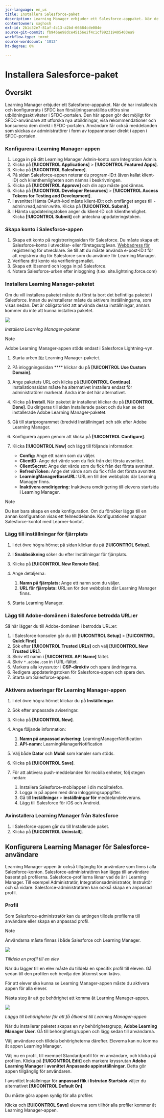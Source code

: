 ```yaml
---
jcr-language: en_us
title: Installera Salesforce-paket
description: Learning Manager erbjuder ett Salesforce-apppaket. När de har installerats och konfigurerats i SFDC kan försäljningsanställda utföra sina utbildningsaktiviteter i SFDC-portalen. Den här appen gör det möjligt för SFDC-användare att utforska nya utbildningar, visa rekommendationer och konsumera dem direkt i SFDC-portalen. Användare får också meddelanden som skickas av administratörer i form av toppannonser direkt i appen i SFDC-portalen.
contentowner: saghosh
exl-id: 2b1c32e7-81af-4c13-a2bd-66684cde084e
source-git-commit: fb946ae98dce45156e2f4c1cf992319405403ea9
workflow-type: tm+mt
source-wordcount: '1012'
ht-degree: 0%

---
```


# Installera Salesforce-paket

## Översikt

Learning Manager erbjuder ett Salesforce-apppaket. När de har installerats och konfigurerats i SFDC kan försäljningsanställda utföra sina utbildningsaktiviteter i SFDC-portalen. Den här appen gör det möjligt för SFDC-användare att utforska nya utbildningar, visa rekommendationer och konsumera dem direkt i SFDC-portalen. Användare får också meddelanden som skickas av administratörer i form av toppannonser direkt i appen i SFDC-portalen.

### Konfigurera i Learning Manager-appen

1. Logga in på ditt Learning Manager Admin-konto som Integration Admin.
1. Klicka på **[!UICONTROL Applications]** > **[!UICONTROL Featured Apps]**.
1. Klicka på **[!UICONTROL Salesforce]**.
1. På sidan Salesforce-appen noterar du program-ID:t (även kallat klient-ID) och klienthemligheten som nämns i beskrivningen.
1. Klicka på **[!UICONTROL Approve]** och din app måste godkännas.
1. Klicka på **[!UICONTROL Developer Resources]** > **[!UICONTROL Access Tokens for Testing and Development]**.
1. I avsnittet Hämta OAuth-kod måste klient-ID:t och omfånget anges till - admin:read,admin:write. Klicka på **[!UICONTROL Submit]**.
1. I Hämta uppdateringstoken anger du klient-ID och klienthemlighet. Klicka **[!UICONTROL Submit]** och anteckna uppdateringstoken.

### Skapa konto i Salesforce-appen

1. Skapa ett konto på registreringssidan för Salesforce. Du måste skapa ett Salesforce-konto i utvecklar- eller företagsutgåvan.  [Webbadress för](https://developer.salesforce.com/signup) registrering för utvecklare. Se till att du måste använda e-post-ID:t för att registrera dig för Salesforce som du använde för Learning Manager.
1. Verifiera ditt konto via verifieringsmailet.
1. Skapa ett lösenord och logga in på Salesforce.
1. Notera Salesforce-url:en efter inloggning (t.ex. site.lightning.force.com)

### Installera Learning Manager-paketet

Om du vill installera paketet måste du först ta bort det befintliga paketet i Salesforce. Innan du avinstallerar måste du aktivera inställningarna, som visas nedan. Det är obligatoriskt att använda dessa inställningar, annars kommer du inte att kunna installera paketet.

![](assets/uninstall-package.png)

*Installera Learning Manager-paketet*

>[!NOTE]
>
>Adobe Learning Manager-appen stöds endast i Salesforce Lightning-vyn.

1. Starta url:en  [för](https://test.salesforce.com/packaging/installPackage.apexp?p0=04tDb000000LRvP) Learning Manager-paketet.
1. På inloggningssidan **** klickar du på **[!UICONTROL Use Custom Domain]**.

1. Ange paketets URL och klicka på **[!UICONTROL Continue]**. Installationssidan måste ha alternativet Installera endast för administratörer markerat. Ändra inte det här alternativet.
1. Klicka på **Install**. När paketet är installerat klickar du på **[!UICONTROL Done]**. Du dirigeras till sidan Installerade paket och du kan se det installerade Adobe Learning Manager-paketet.

1. Gå till startprogrammet (bredvid Inställningar) och sök efter Adobe Learning Manager.
1. Konfigurera appen genom att klicka på **[!UICONTROL Configure]**.
1. Klicka **[!UICONTROL New]** och lägg till följande information:

   * **Config:** Ange ett namn som du väljer.
   * **ClientID:** Ange det värde som du fick från det första avsnittet.
   * **ClientSecret:** Ange det värde som du fick från det första avsnittet.
   * **RefreshToken:** Ange det värde som du fick från det första avsnittet.
   * **LearningManagerBaseURL:** URL:en till den webbplats där Learning Manager finns.
   * **Inaktivera omdirigering:** Inaktivera omdirigering till elevens startsida i Learning Manager.

>[!NOTE]
>
>Du kan bara skapa en enda konfiguration. Om du försöker lägga till en annan konfiguration visas ett felmeddelande. Konfigurationen mappar Salesforce-kontot med Learner-kontot.

### Lägg till inställningar för fjärrplats

1. I det övre högra hörnet på sidan klickar du på **[!UICONTROL Setup]**.
1. I **Snabbsökning** söker du efter Inställningar för fjärrplats.
1. Klicka på **[!UICONTROL New Remote Site]**.
1. Ange detaljerna:

   1. **Namn på fjärrplats:** Ange ett namn som du väljer.
   1. **URL för fjärrplats:** URL:en för den webbplats där Learning Manager finns.

1. Starta Learning Manager.

### Lägg till Adobe-domänen i Salesforce betrodda URL:er

Så här lägger du till Adobe-domänen i betrodda URL:er:

1. I Salesforce-konsolen går du till **[!UICONTROL Setup]** > **[!UICONTROL Quick Find]**.
1. Sök efter **[!UICONTROL Trusted URLs]** och välj **[!UICONTROL New Trusted URL]**.
1. Skriv ett namn i **[!UICONTROL API Name]** fältet.
1. Skriv `*.adobe.com` in i URL-fältet.
1. Markera alla kryssrutor i **CSP-direktiv** och spara ändringarna.
1. Redigera uppdateringstoken för Salesforce-appen och spara den.
1. Starta om Salesforce-appen.

### Aktivera aviseringar för Learning Manager-appen

1. I det övre högra hörnet klickar du på **Inställningar**.
1. Sök efter anpassade aviseringar.
1. Klicka på **[!UICONTROL New]**.
1. Ange följande information:

   1. **Namn på anpassad avisering:** LearningManagerNotification
   1. **API-namn:** LearningManagerNotification

1. Välj både **Dator** och **Mobil** som kanaler som stöds.

1. Klicka på **[!UICONTROL Save]**.
1. För att aktivera push-meddelanden för mobila enheter, följ stegen nedan:

   1. Installera Salesforce-mobilappen i din mobiltelefon.
   1. Logga in på appen med dina inloggningsuppgifter.
   1. Gå till **Inställningar** > **inställningar för** meddelandeleverans.
   1. Lägg till Salesforce för iOS och Android.

### Avinstallera Learning Manager från Salesforce

1. I Salesforce-appen går du till Installerade paket.
1. Klicka på **[!UICONTROL Uninstall]**.

## Konfigurera Learning Manager för Salesforce-användare

Learning Manager-appen är också tillgänglig för användare som finns i alla Salesforce-konton. Salesforce-administratören kan lägga till användare baserat på profilerna. Salesforce-profilerna liknar vad de är i Learning Manager. Till exempel Administratör, Integrationsadministratör, Instruktör och så vidare. Salesforce-administratören kan också skapa en anpassad profil.

### Profil

Som Salesforce-administratör kan du antingen tilldela profilerna till användare eller skapa en anpassad profil.

>[!NOTE]
>
>Användarna måste finnas i både Salesforce och Learning Manager.

![](assets/create-profile.png)

*Tilldela en profil till en elev*

När du lägger till en elev måste du tilldela en specifik profil till eleven. Gå sedan till den profilen och bevilja den åtkomst som krävs.

För att elever ska kunna se Learning Manager-appen måste du aktivera appen för alla elever.

Nästa steg är att ge behörighet att komma åt Learning Manager-appen.

![](assets/permission-set.png)

*Lägga till behörigheter för att få åtkomst till Learning Manager-appen*

När du installerar paketet skapas en ny behörighetsgrupp, **Adobe Learning Manager User**. Gå till behörighetsgruppen och lägg sedan till användarna.

Välj användare och tilldela behörigheterna därefter. Eleverna kan nu komma åt appen Learning Manager.

Välj nu en profil, till exempel Standardprofil för en användare, och klicka på profilen. Klicka på **[!UICONTROL Edit]** och markera kryssrutan **Adobe Learning Manager** i **avsnittet Anpassade appinställningar**. Detta gör appen tillgänglig för användaren.

I avsnittet Inställningar för **anpassad flik** i **listrutan Startsida** väljer du alternativet **[!UICONTROL Default On]**.

Du måste göra appen synlig för alla profiler.

Klicka och **[!UICONTROL Save]** eleverna som tillhör alla profiler kommer åt Learning Manager-appen.
